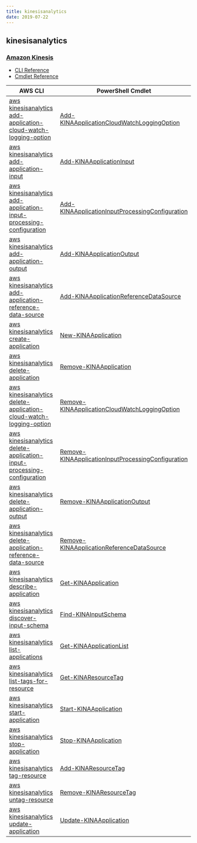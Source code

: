 ```yaml
---
title: kinesisanalytics
date: 2019-07-22
---
```


## kinesisanalytics

### [Amazon Kinesis](https://aws.amazon.com/kinesis/)

* [CLI Reference](https://docs.aws.amazon.com/cli/latest/reference/kinesisanalytics/index.html)
* [Cmdlet Reference](https://docs.aws.amazon.com/powershell/latest/reference/items/Amazon_Kinesis_Analytics_cmdlets.html)

|AWS CLI|PowerShell Cmdlet|
|----|----|
|[aws kinesisanalytics add-application-cloud-watch-logging-option](https://docs.aws.amazon.com/cli/latest/reference/kinesisanalytics/add-application-cloud-watch-logging-option.html)|[Add-KINAApplicationCloudWatchLoggingOption](https://docs.aws.amazon.com/powershell/latest/reference/items/Add-KINAApplicationCloudWatchLoggingOption.html)|
|[aws kinesisanalytics add-application-input](https://docs.aws.amazon.com/cli/latest/reference/kinesisanalytics/add-application-input.html)|[Add-KINAApplicationInput](https://docs.aws.amazon.com/powershell/latest/reference/items/Add-KINAApplicationInput.html)|
|[aws kinesisanalytics add-application-input-processing-configuration](https://docs.aws.amazon.com/cli/latest/reference/kinesisanalytics/add-application-input-processing-configuration.html)|[Add-KINAApplicationInputProcessingConfiguration](https://docs.aws.amazon.com/powershell/latest/reference/items/Add-KINAApplicationInputProcessingConfiguration.html)|
|[aws kinesisanalytics add-application-output](https://docs.aws.amazon.com/cli/latest/reference/kinesisanalytics/add-application-output.html)|[Add-KINAApplicationOutput](https://docs.aws.amazon.com/powershell/latest/reference/items/Add-KINAApplicationOutput.html)|
|[aws kinesisanalytics add-application-reference-data-source](https://docs.aws.amazon.com/cli/latest/reference/kinesisanalytics/add-application-reference-data-source.html)|[Add-KINAApplicationReferenceDataSource](https://docs.aws.amazon.com/powershell/latest/reference/items/Add-KINAApplicationReferenceDataSource.html)|
|[aws kinesisanalytics create-application](https://docs.aws.amazon.com/cli/latest/reference/kinesisanalytics/create-application.html)|[New-KINAApplication](https://docs.aws.amazon.com/powershell/latest/reference/items/New-KINAApplication.html)|
|[aws kinesisanalytics delete-application](https://docs.aws.amazon.com/cli/latest/reference/kinesisanalytics/delete-application.html)|[Remove-KINAApplication](https://docs.aws.amazon.com/powershell/latest/reference/items/Remove-KINAApplication.html)|
|[aws kinesisanalytics delete-application-cloud-watch-logging-option](https://docs.aws.amazon.com/cli/latest/reference/kinesisanalytics/delete-application-cloud-watch-logging-option.html)|[Remove-KINAApplicationCloudWatchLoggingOption](https://docs.aws.amazon.com/powershell/latest/reference/items/Remove-KINAApplicationCloudWatchLoggingOption.html)|
|[aws kinesisanalytics delete-application-input-processing-configuration](https://docs.aws.amazon.com/cli/latest/reference/kinesisanalytics/delete-application-input-processing-configuration.html)|[Remove-KINAApplicationInputProcessingConfiguration](https://docs.aws.amazon.com/powershell/latest/reference/items/Remove-KINAApplicationInputProcessingConfiguration.html)|
|[aws kinesisanalytics delete-application-output](https://docs.aws.amazon.com/cli/latest/reference/kinesisanalytics/delete-application-output.html)|[Remove-KINAApplicationOutput](https://docs.aws.amazon.com/powershell/latest/reference/items/Remove-KINAApplicationOutput.html)|
|[aws kinesisanalytics delete-application-reference-data-source](https://docs.aws.amazon.com/cli/latest/reference/kinesisanalytics/delete-application-reference-data-source.html)|[Remove-KINAApplicationReferenceDataSource](https://docs.aws.amazon.com/powershell/latest/reference/items/Remove-KINAApplicationReferenceDataSource.html)|
|[aws kinesisanalytics describe-application](https://docs.aws.amazon.com/cli/latest/reference/kinesisanalytics/describe-application.html)|[Get-KINAApplication](https://docs.aws.amazon.com/powershell/latest/reference/items/Get-KINAApplication.html)|
|[aws kinesisanalytics discover-input-schema](https://docs.aws.amazon.com/cli/latest/reference/kinesisanalytics/discover-input-schema.html)|[Find-KINAInputSchema](https://docs.aws.amazon.com/powershell/latest/reference/items/Find-KINAInputSchema.html)|
|[aws kinesisanalytics list-applications](https://docs.aws.amazon.com/cli/latest/reference/kinesisanalytics/list-applications.html)|[Get-KINAApplicationList](https://docs.aws.amazon.com/powershell/latest/reference/items/Get-KINAApplicationList.html)|
|[aws kinesisanalytics list-tags-for-resource](https://docs.aws.amazon.com/cli/latest/reference/kinesisanalytics/list-tags-for-resource.html)|[Get-KINAResourceTag](https://docs.aws.amazon.com/powershell/latest/reference/items/Get-KINAResourceTag.html)|
|[aws kinesisanalytics start-application](https://docs.aws.amazon.com/cli/latest/reference/kinesisanalytics/start-application.html)|[Start-KINAApplication](https://docs.aws.amazon.com/powershell/latest/reference/items/Start-KINAApplication.html)|
|[aws kinesisanalytics stop-application](https://docs.aws.amazon.com/cli/latest/reference/kinesisanalytics/stop-application.html)|[Stop-KINAApplication](https://docs.aws.amazon.com/powershell/latest/reference/items/Stop-KINAApplication.html)|
|[aws kinesisanalytics tag-resource](https://docs.aws.amazon.com/cli/latest/reference/kinesisanalytics/tag-resource.html)|[Add-KINAResourceTag](https://docs.aws.amazon.com/powershell/latest/reference/items/Add-KINAResourceTag.html)|
|[aws kinesisanalytics untag-resource](https://docs.aws.amazon.com/cli/latest/reference/kinesisanalytics/untag-resource.html)|[Remove-KINAResourceTag](https://docs.aws.amazon.com/powershell/latest/reference/items/Remove-KINAResourceTag.html)|
|[aws kinesisanalytics update-application](https://docs.aws.amazon.com/cli/latest/reference/kinesisanalytics/update-application.html)|[Update-KINAApplication](https://docs.aws.amazon.com/powershell/latest/reference/items/Update-KINAApplication.html)|

